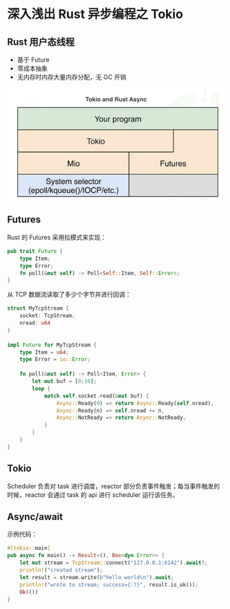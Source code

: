 # 深入浅出 Rust 异步编程之 Tokio

## Rust 用户态线程

- 基于 Future
- 零成本抽象
- 无内存时内存大量内存分配，无 GC 开销

![](./rust_tokio_async_tokio_arch.png)

## Futures

Rust 的 Futures 采用拉模式来实现：

```rust
pub trait Future {
    type Item;
    type Error;
    fn poll(&mut self) -> Poll<Self::Item, Self::Error>;
}
```

从 TCP 数据流读取了多少个字节并进行回调：

```rust
struct MyTcpStream {
    socket: TcpStream,
    nread: u64
}

impl Future for MyTcpStream {
    type Item = u64;
    type Error = io::Error;

    fn poll(&mut self) -> Poll<Item, Error> {
        let mut buf = [0;10];
        loop {
            match self.socket.read(&mut buf) {
                Async::Ready(0) => return Async::Ready(self.nread),
                Async::Ready(n) => self.nread += n,
                Async::NotReady => return Async::NotReady,
            }
        }
    }
}
```

## Tokio

Scheduler 负责对 task 进行调度，reactor 部分负责事件触发；每当事件触发的时候，reactor 会通过 task 的 api 进行 scheduler 运行该任务。

## Async/await

示例代码：

```rust
#[tokio::main]
pub async fn main() -> Result<(), Box<dyn Error>> {
    let mut stream = TcpStream::connect("127.0.0.1:6142").await?;
    println!("created stream");
    let result = stream.write(b"hello world\n").await;
    println!("wrote to stream; success={:?}", result.is_ok());
    Ok(())
}
```